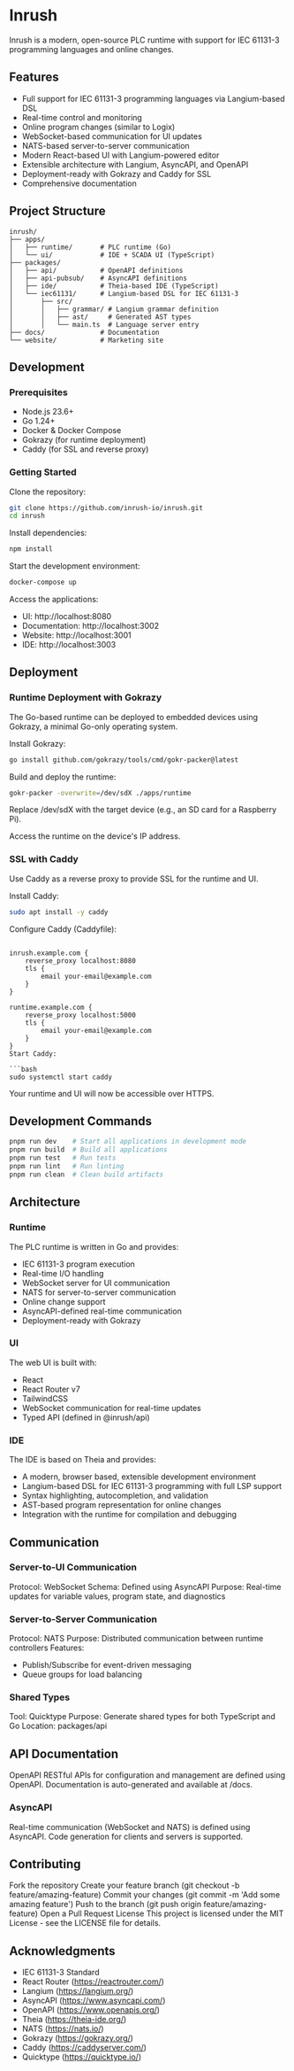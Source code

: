 # Inrush
Inrush is a modern, open-source PLC runtime with support for IEC 61131-3 programming languages and online changes.

## Features
- Full support for IEC 61131-3 programming languages via Langium-based DSL
- Real-time control and monitoring
- Online program changes (similar to Logix)
- WebSocket-based communication for UI updates
- NATS-based server-to-server communication
- Modern React-based UI with Langium-powered editor
- Extensible architecture with Langium, AsyncAPI, and OpenAPI
- Deployment-ready with Gokrazy and Caddy for SSL
- Comprehensive documentation

## Project Structure
```
inrush/
├── apps/
│   ├── runtime/       # PLC runtime (Go)
│   └── ui/            # IDE + SCADA UI (TypeScript)
├── packages/
│   ├── api/           # OpenAPI definitions
│   ├── api-pubsub/    # AsyncAPI definitions
│   ├── ide/           # Theia-based IDE (TypeScript)
│   └── iec61131/      # Langium-based DSL for IEC 61131-3
│       ├── src/
│       │   ├── grammar/ # Langium grammar definition
│       │   ├── ast/     # Generated AST types
│       │   └── main.ts  # Language server entry
├── docs/              # Documentation
└── website/           # Marketing site
```

## Development

### Prerequisites
- Node.js 23.6+
- Go 1.24+
- Docker & Docker Compose
- Gokrazy (for runtime deployment)
- Caddy (for SSL and reverse proxy)

### Getting Started
Clone the repository:

```bash
git clone https://github.com/inrush-io/inrush.git
cd inrush
```
Install dependencies:

```bash
npm install
```
Start the development environment:

```bash
docker-compose up
```
Access the applications:

- UI: http://localhost:8080
- Documentation: http://localhost:3002
- Website: http://localhost:3001
- IDE: http://localhost:3003

## Deployment

### Runtime Deployment with Gokrazy
The Go-based runtime can be deployed to embedded devices using Gokrazy, a minimal Go-only operating system.

Install Gokrazy:

```bash
go install github.com/gokrazy/tools/cmd/gokr-packer@latest
```
Build and deploy the runtime:

```bash
gokr-packer -overwrite=/dev/sdX ./apps/runtime
```
Replace /dev/sdX with the target device (e.g., an SD card for a Raspberry Pi).

Access the runtime on the device's IP address.

### SSL with Caddy
Use Caddy as a reverse proxy to provide SSL for the runtime and UI.

Install Caddy:

```bash
sudo apt install -y caddy
```
Configure Caddy (Caddyfile):

```caddyfile

inrush.example.com {
    reverse_proxy localhost:8080
    tls {
        email your-email@example.com
    }
}

runtime.example.com {
    reverse_proxy localhost:5000
    tls {
        email your-email@example.com
    }
}
Start Caddy:

```bash
sudo systemctl start caddy
```
Your runtime and UI will now be accessible over HTTPS.

## Development Commands
```bash
pnpm run dev    # Start all applications in development mode
pnpm run build  # Build all applications
pnpm run test   # Run tests
pnpm run lint   # Run linting
pnpm run clean  # Clean build artifacts
```

## Architecture

### Runtime
The PLC runtime is written in Go and provides:

- IEC 61131-3 program execution
- Real-time I/O handling
- WebSocket server for UI communication
- NATS for server-to-server communication
- Online change support
- AsyncAPI-defined real-time communication
- Deployment-ready with Gokrazy

### UI
The web UI is built with:

- React
- React Router v7
- TailwindCSS
- WebSocket communication for real-time updates
- Typed API (defined in @inrush/api)

### IDE
The IDE is based on Theia and provides:

- A modern, browser based, extensible development environment
- Langium-based DSL for IEC 61131-3 programming with full LSP support
- Syntax highlighting, autocompletion, and validation
- AST-based program representation for online changes
- Integration with the runtime for compilation and debugging

## Communication

### Server-to-UI Communication
Protocol: WebSocket
Schema: Defined using AsyncAPI
Purpose: Real-time updates for variable values, program state, and diagnostics

### Server-to-Server Communication
Protocol: NATS
Purpose: Distributed communication between runtime controllers
Features:
- Publish/Subscribe for event-driven messaging
- Queue groups for load balancing

### Shared Types
Tool: Quicktype
Purpose: Generate shared types for both TypeScript and Go
Location: packages/api

## API Documentation
OpenAPI
RESTful APIs for configuration and management are defined using OpenAPI.
Documentation is auto-generated and available at /docs.

### AsyncAPI
Real-time communication (WebSocket and NATS) is defined using AsyncAPI.
Code generation for clients and servers is supported.

## Contributing
Fork the repository
Create your feature branch (git checkout -b feature/amazing-feature)
Commit your changes (git commit -m 'Add some amazing feature')
Push to the branch (git push origin feature/amazing-feature)
Open a Pull Request
License
This project is licensed under the MIT License - see the LICENSE file for details.

## Acknowledgments
- IEC 61131-3 Standard
- React Router (https://reactrouter.com/)
- Langium (https://langium.org/)
- AsyncAPI (https://www.asyncapi.com/)
- OpenAPI (https://www.openapis.org/)
- Theia (https://theia-ide.org/)
- NATS (https://nats.io/)
- Gokrazy (https://gokrazy.org/)
- Caddy (https://caddyserver.com/)
- Quicktype (https://quicktype.io/)
